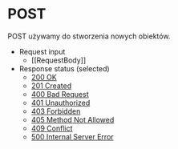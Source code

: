 # POST
POST używamy do stworzenia nowych obiektów.

* Request input
	* [[RequestBody]]
* Response status (selected)
	* [200  OK](https://developer.mozilla.org/en-US/docs/Web/HTTP/Status/200)
	* [201  Created](https://developer.mozilla.org/en-US/docs/Web/HTTP/Status/201)
	* [400 Bad Request](https://developer.mozilla.org/en-US/docs/Web/HTTP/Status/400)
	* [401 Unauthorized](https://developer.mozilla.org/en-US/docs/Web/HTTP/Status/401)
	* [403 Forbidden](https://developer.mozilla.org/en-US/docs/Web/HTTP/Status/403)
	* [405 Method Not Allowed](https://developer.mozilla.org/en-US/docs/Web/HTTP/Status/405)
	* [409 Conflict](https://developer.mozilla.org/en-US/docs/Web/HTTP/Status/409)
	* [500 Internal Server Error](https://developer.mozilla.org/en-US/docs/Web/HTTP/Status/500)